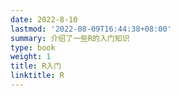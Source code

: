 ```yaml
---
date: 2022-8-10
lastmod: '2022-08-09T16:44:38+08:00'
summary: 介绍了一些R的入门知识
type: book
weight: 1
title: R入门
linktitle: R
---
```

